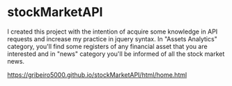 # stockMarketAPI

I created this project with the  intention of  acquire some knowledge in API requests  and increase my practice in jquery syntax.
In "Assets Analytics" category, you'll find some registers of any financial asset that you are interested and in "news" category you'll be informed of all the stock market news.

https://gribeiro5000.github.io/stockMarketAPI/html/home.html
